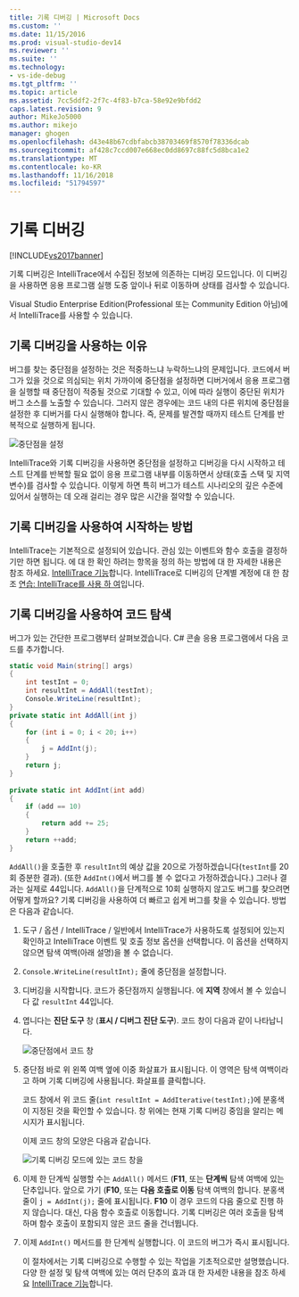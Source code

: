 ```yaml
---
title: 기록 디버깅 | Microsoft Docs
ms.custom: ''
ms.date: 11/15/2016
ms.prod: visual-studio-dev14
ms.reviewer: ''
ms.suite: ''
ms.technology:
- vs-ide-debug
ms.tgt_pltfrm: ''
ms.topic: article
ms.assetid: 7cc5ddf2-2f7c-4f83-b7ca-58e92e9bfdd2
caps.latest.revision: 9
author: MikeJo5000
ms.author: mikejo
manager: ghogen
ms.openlocfilehash: d43e48b67cdbfabcb38703469f8570f78336dcab
ms.sourcegitcommit: af428c7ccd007e668ec0dd8697c88fc5d8bca1e2
ms.translationtype: MT
ms.contentlocale: ko-KR
ms.lasthandoff: 11/16/2018
ms.locfileid: "51794597"
---
```

# <a name="historical-debugging"></a>기록 디버깅
[!INCLUDE[vs2017banner](../includes/vs2017banner.md)]

기록 디버깅은 IntelliTrace에서 수집된 정보에 의존하는 디버깅 모드입니다. 이 디버깅을 사용하면 응용 프로그램 실행 도중 앞이나 뒤로 이동하며 상태를 검사할 수 있습니다.  
  
 Visual Studio Enterprise Edition(Professional 또는 Community Edition 아님)에서 IntelliTrace를 사용할 수 있습니다.  
  
## <a name="why-use-historical-debugging"></a>기록 디버깅을 사용하는 이유  
 버그를 찾는 중단점을 설정하는 것은 적중하느냐 누락하느냐의 문제입니다. 코드에서 버그가 있을 것으로 의심되는 위치 가까이에 중단점을 설정하면 디버거에서 응용 프로그램을 실행할 때 중단점이 적중될 것으로 기대할 수 있고, 이에 따라 실행이 중단된 위치가 버그 소스를 노출할 수 있습니다. 그러지 않은 경우에는 코드 내의 다른 위치에 중단점을 설정한 후 디버거를 다시 실행해야 합니다. 즉, 문제를 발견할 때까지 테스트 단계를 반복적으로 실행하게 됩니다.  
  
 ![중단점을 설정](../debugger/media/breakpointprocesa.png "BreakpointProcesa")  
  
 IntelliTrace와 기록 디버깅을 사용하면 중단점을 설정하고 디버깅을 다시 시작하고 테스트 단계를 반복할 필요 없이 응용 프로그램 내부를 이동하면서 상태(호출 스택 및 지역 변수)를 검사할 수 있습니다. 이렇게 하면 특히 버그가 테스트 시나리오의 깊은 수준에 있어서 실행하는 데 오래 걸리는 경우 많은 시간을 절약할 수 있습니다.  
  
## <a name="how-do-i-start-using-historical-debugging"></a>기록 디버깅을 사용하여 시작하는 방법  
 IntelliTrace는 기본적으로 설정되어 있습니다. 관심 있는 이벤트와 함수 호출을 결정하기만 하면 됩니다. 에 대 한 확인 하려는 항목을 정의 하는 방법에 대 한 자세한 내용은 참조 하세요. [IntelliTrace 기능](../debugger/intellitrace-features.md)합니다. IntelliTrace로 디버깅의 단계별 계정에 대 한 참조 [연습: IntelliTrace를 사용 하 여](../debugger/walkthrough-using-intellitrace.md)입니다.  
  
## <a name="navigating-your-code-with-historical-debugging"></a>기록 디버깅을 사용하여 코드 탐색  
 버그가 있는 간단한 프로그램부터 살펴보겠습니다. C# 콘솔 응용 프로그램에서 다음 코드를 추가합니다.  
  
```csharp  
static void Main(string[] args)  
{  
    int testInt = 0;  
    int resultInt = AddAll(testInt);  
    Console.WriteLine(resultInt);  
}  
private static int AddAll(int j)  
{  
    for (int i = 0; i < 20; i++)  
    {  
        j = AddInt(j);  
    }  
    return j;  
}  
  
private static int AddInt(int add)  
{  
    if (add == 10)  
    {  
        return add += 25;  
    }  
    return ++add;  
}  
```  
  
 `AddAll()`을 호출한 후 `resultInt`의 예상 값을 20으로 가정하겠습니다(`testInt`를 20회 증분한 결과). (또한 `AddInt()`에서 버그를 볼 수 없다고 가정하겠습니다.) 그러나 결과는 실제로 44입니다. `AddAll()`을 단계적으로 10회 실행하지 않고도 버그를 찾으려면 어떻게 할까요? 기록 디버깅을 사용하여 더 빠르고 쉽게 버그를 찾을 수 있습니다. 방법은 다음과 같습니다.  
  
1. 도구 / 옵션 / IntelliTrace / 일반에서 IntelliTrace가 사용하도록 설정되어 있는지 확인하고 IntelliTrace 이벤트 및 호출 정보 옵션을 선택합니다. 이 옵션을 선택하지 않으면 탐색 여백(아래 설명)을 볼 수 없습니다.  
  
2. `Console.WriteLine(resultInt);` 줄에 중단점을 설정합니다.  
  
3. 디버깅을 시작합니다. 코드가 중단점까지 실행됩니다. 에 **지역** 창에서 볼 수 있습니다 값 `resultInt` 44입니다.  
  
4. 엽니다는 **진단 도구** 창 (**표시 / 디버그 진단 도구**). 코드 창이 다음과 같이 나타납니다.  
  
    ![중단점에서 코드 창](../debugger/media/historicaldebuggingbreakpoint.png "HistoricalDebuggingBreakpoint")  
  
5. 중단점 바로 위 왼쪽 여백 옆에 이중 화살표가 표시됩니다. 이 영역은 탐색 여백이라고 하며 기록 디버깅에 사용됩니다. 화살표를 클릭합니다.  
  
    코드 창에서 위 코드 줄(`int resultInt = AddIterative(testInt);`)에 분홍색이 지정된 것을 확인할 수 있습니다. 창 위에는 현재 기록 디버깅 중임을 알리는 메시지가 표시됩니다.  
  
    이제 코드 창의 모양은 다음과 같습니다.  
  
    ![기록 디버깅 모드에 있는 코드 창을](../debugger/media/historicaldebuggingback.png "HistoricalDebuggingBack")  
  
6. 이제 한 단계씩 실행할 수는 `AddAll()` 메서드 (**F11**, 또는 **단계씩** 탐색 여백에 있는 단추입니다. 앞으로 가기 (**F10**, 또는 **다음 호출로 이동** 탐색 여백의 합니다. 분홍색 줄이 `j = AddInt(j);` 줄에 표시됩니다. **F10** 이 경우 코드의 다음 줄으로 진행 하지 않습니다. 대신, 다음 함수 호출로 이동합니다. 기록 디버깅은 여러 호출을 탐색하며 함수 호출이 포함되지 않은 코드 줄을 건너뜁니다.  
  
7. 이제 `AddInt()` 메서드를 한 단계씩 실행합니다. 이 코드의 버그가 즉시 표시됩니다.  
  
   이 절차에서는 기록 디버깅으로 수행할 수 있는 작업을 기초적으로만 설명했습니다. 다양 한 설정 및 탐색 여백에 있는 여러 단추의 효과 대 한 자세한 내용을 참조 하세요 [IntelliTrace 기능](../debugger/intellitrace-features.md)합니다.





